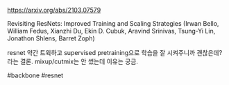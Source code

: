 https://arxiv.org/abs/2103.07579

Revisiting ResNets: Improved Training and Scaling Strategies (Irwan Bello, William Fedus, Xianzhi Du, Ekin D. Cubuk, Aravind Srinivas, Tsung-Yi Lin, Jonathon Shlens, Barret Zoph)

resnet 약간 트윅하고 supervised pretraining으로 학습을 잘 시켜주니까 괜찮은데? 라는 결론. mixup/cutmix는 안 썼는데 이유는 궁금.

#backbone #resnet
